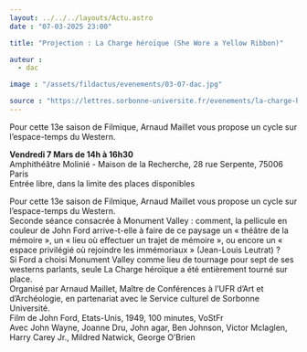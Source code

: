 ```yaml
---
layout: ../../../layouts/Actu.astro
date : "07-03-2025 23:00"

title: "Projection : La Charge héroïque (She Wore a Yellow Ribbon)"

auteur :
  - dac

image : "/assets/fildactus/evenements/03-07-dac.jpg"

source : "https://lettres.sorbonne-universite.fr/evenements/la-charge-heroique-she-wore-yellow-ribbon"
---
```


Pour cette 13e saison de Filmique, Arnaud Maillet vous propose un cycle sur l’espace-temps du Western.

__Vendredi 7 Mars de 14h à 16h30__  
Amphithéâtre Molinié - Maison de la Recherche, 28 rue Serpente, 75006 Paris  
Entrée libre, dans la limite des places disponibles

Pour cette 13e saison de Filmique, Arnaud Maillet vous propose un cycle sur l’espace-temps du Western.  
Seconde séance consacrée à Monument Valley : comment, la pellicule en couleur de John Ford arrive-t-elle à faire de ce paysage un « théâtre de la mémoire », un « lieu où effectuer un trajet de mémoire », ou encore un « espace privilégié où rejoindre les immémoriaux » (Jean-Louis Leutrat) ?  
Si Ford a choisi Monument Valley comme lieu de tournage pour sept de ses westerns parlants, seule La Charge héroïque a été entièrement tourné sur place.  
Organisé par Arnaud Maillet, Maître de Conférences à l’UFR d’Art et d’Archéologie, en partenariat avec le Service culturel de Sorbonne Université.  
Film de John Ford, Etats-Unis, 1949, 100 minutes, VoStFr  
Avec John Wayne, Joanne Dru, John agar, Ben Johnson, Victor Mclaglen, Harry Carey Jr., Mildred Natwick, George O’Brien


